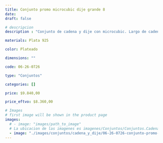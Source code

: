 ```yaml
---
title: Conjunto promo microcubic dije grande 8
date: 
draft: false

# descripcion
description : "Conjunto de cadena y dije con microcubic. Largo de cadena 40, 45 o 50 cm a elección"

materials: Plata 925

color: Plateado

dimensions: ""

code: 06-26-0726

type: "Conjuntos"

categories: []

price: $9.840,00

price_eftvo: $8.360,00

# Images
# first image will be shown in the product page
images:
  # - image: "images/path_to_image"
  # La ubicacion de las imagenes es imagenes/Conjuntos/Conjuntos.Cadena y Dije/06-26-0726-conjunto-promo-microcubic-dije-grande-8
  - image: "./images/conjuntos/cadena_y_dije/06-26-0726-conjunto-promo-microcubic-dije-grande-8.jpg"
---
```

